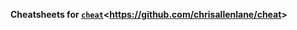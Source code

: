 **Cheatsheets for [`cheat`](https://github.com/chrisallenlane/cheat)<<https://github.com/chrisallenlane/cheat>>**
